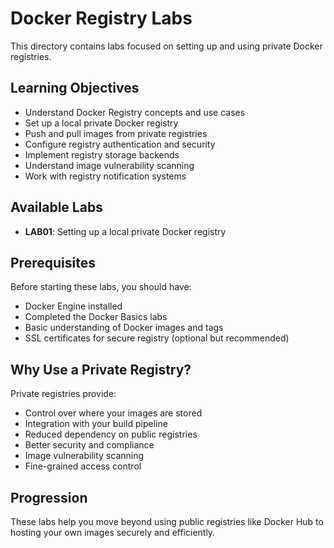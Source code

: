 # Docker Registry Labs

This directory contains labs focused on setting up and using private Docker registries.

## Learning Objectives

- Understand Docker Registry concepts and use cases
- Set up a local private Docker registry
- Push and pull images from private registries
- Configure registry authentication and security
- Implement registry storage backends
- Understand image vulnerability scanning
- Work with registry notification systems

## Available Labs

- **LAB01**: Setting up a local private Docker registry

## Prerequisites

Before starting these labs, you should have:

- Docker Engine installed
- Completed the Docker Basics labs
- Basic understanding of Docker images and tags
- SSL certificates for secure registry (optional but recommended)

## Why Use a Private Registry?

Private registries provide:
- Control over where your images are stored
- Integration with your build pipeline
- Reduced dependency on public registries
- Better security and compliance
- Image vulnerability scanning
- Fine-grained access control

## Progression

These labs help you move beyond using public registries like Docker Hub to hosting your own images securely and efficiently. 